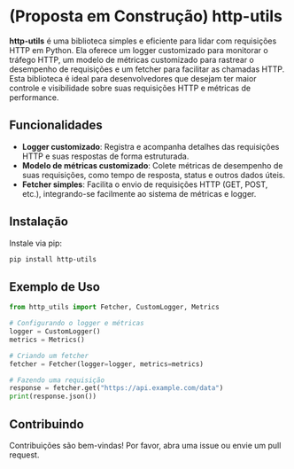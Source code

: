 
# (Proposta em Construção) http-utils

**http-utils** é uma biblioteca simples e eficiente para lidar com requisições HTTP em Python. Ela oferece um logger customizado para monitorar o tráfego HTTP, um modelo de métricas customizado para rastrear o desempenho de requisições e um fetcher para facilitar as chamadas HTTP. Esta biblioteca é ideal para desenvolvedores que desejam ter maior controle e visibilidade sobre suas requisições HTTP e métricas de performance.

## Funcionalidades

- **Logger customizado**: Registra e acompanha detalhes das requisições HTTP e suas respostas de forma estruturada.
- **Modelo de métricas customizado**: Colete métricas de desempenho de suas requisições, como tempo de resposta, status e outros dados úteis.
- **Fetcher simples**: Facilita o envio de requisições HTTP (GET, POST, etc.), integrando-se facilmente ao sistema de métricas e logger.

## Instalação

Instale via pip:

```bash
pip install http-utils
```

## Exemplo de Uso

```python
from http_utils import Fetcher, CustomLogger, Metrics

# Configurando o logger e métricas
logger = CustomLogger()
metrics = Metrics()

# Criando um fetcher
fetcher = Fetcher(logger=logger, metrics=metrics)

# Fazendo uma requisição
response = fetcher.get("https://api.example.com/data")
print(response.json())
```

## Contribuindo

Contribuições são bem-vindas! Por favor, abra uma issue ou envie um pull request.
